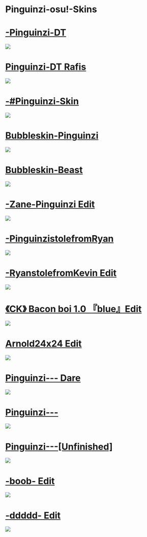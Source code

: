 # Pinguinzi-osu!-Skins
# [-Pinguinzi-DT](https://drive.google.com/file/d/1TzVw9KoqN50Wa2OWtclh3k-z8QiIMCeP/view)
![](https://i.imgur.com/St3e2qR.jpeg)
# [Pinguinzi-DT Rafis](https://drive.google.com/file/d/192JS1w34sTkIlwh4SwymFo3J5p7Ic5eX/view)
![](https://i.imgur.com/VyGypNA.jpeg)
# [-#Pinguinzi-Skin](https://drive.google.com/file/d/1raj5LYejamDqXXTVtMosyuDajBnNywoJ/view)
![](https://i.imgur.com/cV2rqMB.jpeg)
# [Bubbleskin-Pinguinzi](https://drive.google.com/file/d/10YOx45xB4WdzyDkX63TD86_4A-1AekSc/view)
![](https://i.imgur.com/1oUsr8d.jpeg)
# [Bubbleskin-Beast](https://drive.google.com/file/d/1l3_llD5QWI_hv-aCErRHTP2gJ9i_wYHD/view)
![](https://i.imgur.com/JlAmXYL.jpeg)
# [-Zane-Pinguinzi Edit](https://drive.google.com/file/d/1AcIVC9y2tct_nAlFKubGTfQefhQXj0WD/view)
![](https://i.imgur.com/GhHsY8j.jpeg)
# [-PinguinzistolefromRyan](https://drive.google.com/file/d/1CkKBk4ea1GvstOPCDDPhkJK2iB0filXR/view)
![](https://i.imgur.com/IkbWz7h.jpeg)
# [-RyanstolefromKevin Edit](https://drive.google.com/file/d/1WRjwgLDz_RiR3qf6iO1d3ebFPaQF7ra5/view)
![](https://i.imgur.com/cWBBE8Q.jpeg)
# [《CK》 Bacon boi 1.0 『blue』Edit](https://drive.google.com/file/d/18VhLteEhqeAsTqpT-nVTuEtiGsCvBDAk/view)
![](https://i.imgur.com/dvKNH2X.jpeg)
# [Arnold24x24 Edit](https://drive.google.com/file/d/1bMuET6WUz-wTpeXbHd1yGcb71D4Wnpba/view)
![](https://i.imgur.com/OAzj396.jpeg)
# [Pinguinzi--- Dare](https://drive.google.com/file/d/14j9QK1k6h0O63Ju7wYFGclcY3CEfwhBk/view)
![](https://i.imgur.com/rqrdUig.jpeg)
# [Pinguinzi---](https://drive.google.com/file/d/1B0G-_UCF9nu1r6yt0sfecCyA_XhTcBu8/view)
![](https://i.imgur.com/xQAswCc.jpeg)
# [Pinguinzi---[Unfinished]](https://drive.google.com/file/d/1T8OGv1obfO81ACLuqIQEI7Je7YykMjqC/view)
![](https://i.imgur.com/tfHduEb.jpeg)
# [-boob- Edit](https://drive.google.com/file/d/11ozhQ6QKJpd8In_ANwByHAjtzNpvEs1c/view)
![](https://i.imgur.com/mkeKpb5.jpeg)
# [-ddddd- Edit](https://drive.google.com/file/d/1YsZ8JX6G73OC8VXiCAK4vj8eWSb78fUY/view)
![](https://i.imgur.com/twkk5RO.jpeg)

